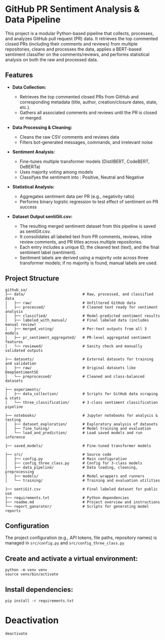 # GitHub PR Sentiment Analysis & Data Pipeline

This project is a modular Python-based pipeline that collects, processes, and analyzes GitHub pull request (PR) data. It retrieves the top commented closed PRs (including their comments and reviews) from multiple repositories, cleans and processes the data, applies a BERT-based sentiment classifier on the comments/reviews, and performs statistical analysis on both the raw and processed data.

## Features

- **Data Collection:**  
  - Retrieves the top commented closed PRs from GitHub and corresponding metadata (title, author, creation/closure dates, state, etc.).
  - Gathers all associated comments and reviews until the PR is closed or merged.

- **Data Processing & Cleaning:**  
  - Cleans the raw CSV comments and reviews data
  - Filters bot-generated messages, commands, and irrelevant noise

- **Sentiment Analysis:**  
  - Fine-tunes multiple transformer models (DistilBERT, CodeBERT, DeBERTa)
  - Uses majority voting among models
  - Classifyes the sentiment into : Positive, Neutral and Negative

- **Statistical Analysis:**
  - Aggregates sentiment data per PR (e.g., negativity ratio)
  - Performs binary logistic regression to test effect of sentiment on PR success

- **Dataset Output sentiGit.csv:**
  - The resulting merged sentiment dataset from this pipeline is saved as sentiGit.csv.
  - It consolidates all labeled text from PR comments, reviews, inline review comments, and PR titles across multiple repositories.
  - Each entry includes a unique ID, the cleaned text (text), and the final sentiment label (sentiment).
  - Sentiment labels are derived using a majority vote across three transformer models; if no majority is found, manual labels are used.

## Project Structure
```
github_sa/
├── data/                          # Raw, processed, and classified data
│   ├── raw/                       # Unfiltered GitHub data
│   ├── processed/                 # Cleaned text ready for sentiment analysis
│   ├── classified/                # Model-predicted sentiment results
│   ├── labeled_with_manual/       # Final labeled data (includes manual review)
│   ├── merged_voting/             # Per-text outputs from all 3 models
│   ├── pr_sentiment_aggregated/   # PR-level aggregated sentiment features
│   └── reviewed/                  # Sanity check and manually validated outputs

├── datasets/                      # External datasets for training and validation
│   ├── raw/                       # Original datasets like DeepSentimentSE
│   └── preprocessed/              # Cleaned and class-balanced datasets

├── experiments/
│   ├── data_collection/           # Scripts for GitHub data scraping & stats
│   └── three_classification/      # 3-class sentiment classification pipeline

├── notebooks/                     # Jupyter notebooks for analysis & testing
│   ├── dataset_exploration/       # Exploratory analysis of datasets
│   ├── fine_tuning/               # Model training and evaluation
│   └── load_and_prediction/       # Load saved models and run inference

├── saved_models/                  # Fine-tuned transformer models

├── src/                           # Source code
│   ├── config.py                  # Main configuration
│   ├── config_three_class.py      # Config for 3-class models
│   ├── data_pipeline/             # Data loading, cleaning, preprocessing
│   ├── models/                    # Model wrappers and runners
│   └── training/                  # Training and evaluation utilities

├── sentiGit.csv                   # Final labeled dataset for public use
├── requirements.txt               # Python dependencies
├── readme.md                      # Project overview and instructions
└── report_ganarator/              # Scripts for generating model reports

```

## Configuration
The project configuration (e.g., API tokens, file paths, repository names) is managed in `src/config.py` and `src/config_three_class.py`

## Create and activate a virtual environment:
```
python -m venv venv
source venv/bin/activate
```

## Install dependencies:
```
pip install -r requirements.txt
```

# Deactivation
```
deactivate
```

